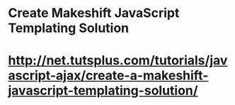 Create Makeshift JavaScript Templating Solution
=====
http://net.tutsplus.com/tutorials/javascript-ajax/create-a-makeshift-javascript-templating-solution/
=====